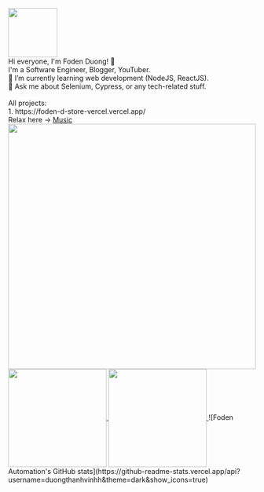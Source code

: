 <div id="header" align="left">
<img src="https://media.giphy.com/media/bGgsc5mWoryfgKBx1u/giphy.gif" width="100"/>
</div>
<div >
Hi everyone, I'm Foden Duong! 👋<br>
I'm a Software Engineer, Blogger, YouTuber.<br>
🌱 I’m currently learning web development (NodeJS, ReactJS).<br>
💬 Ask me about Selenium, Cypress, or any tech-related stuff.
</div>
<br>
All projects:  <br>
1. https://foden-d-store-vercel.vercel.app/
<br>
Relax here -> <a target="_blank" href="https://duongthanhvinhh.github.io/MusicPlayer/index.html">Music</a>
<br>
<img src="https://i.imgur.com/UBnZNPN.jpg" width="100%" height="500px"/>
<a href="https://github.com/anuraghazra/github-readme-stats">
  <img height=200 align="center" src="https://github-readme-stats.vercel.app/api?username=duongthanhvinhh&show_icons=true&theme=radical" />
</a>
<a href="https://github.com/anuraghazra/convoychat">
  <img height=200 align="center" src="https://github-readme-stats.vercel.app/api/top-langs?username=anuraghazra&layout=compact&langs_count=8&card_width=320" />
</a>
![Foden Automation's GitHub stats](https://github-readme-stats.vercel.app/api?username=duongthanhvinhh&theme=dark&show_icons=true)
